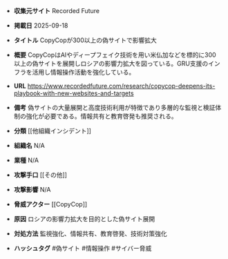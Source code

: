 - **収集元サイト**
Recorded Future

- **掲載日**
2025-09-18

- **タイトル**
CopyCopが300以上の偽サイトで影響拡大

- **概要**
CopyCopはAIやディープフェイク技術を用い米仏加などを標的に300以上の偽サイトを展開しロシアの影響力拡大を図っている。GRU支援のインフラを活用し情報操作活動を強化している。

- **URL**
https://www.recordedfuture.com/research/copycop-deepens-its-playbook-with-new-websites-and-targets

- **備考**
偽サイトの大量展開と高度技術利用が特徴であり多層的な監視と検証体制の強化が必要である。情報共有と教育啓発も推奨される。

- **分類**
[[他組織インシデント]]

- **組織名**
N/A

- **業種**
N/A

- **攻撃手口**
[[その他]]

- **攻撃影響**
N/A

- **脅威アクター**
[[CopyCop]]

- **原因**
ロシアの影響力拡大を目的とした偽サイト展開

- **対処方法**
監視強化、情報共有、教育啓発、技術対策強化

- **ハッシュタグ**
#偽サイト #情報操作 #サイバー脅威
